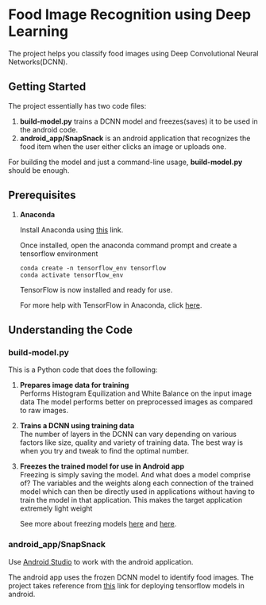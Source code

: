 # Food Image Recognition using Deep Learning

The project helps you classify food images using Deep Convolutional Neural Networks(DCNN).

## Getting Started

The project essentially has two code files:
  1.  **build-model.py** trains a DCNN model and freezes(saves) it to be used in the android code.
  2.  **android_app/SnapSnack** is an android application that recognizes the food item when the user either clicks an image or uploads one.
  
  For building the model and just a command-line usage, **build-model.py** should be enough.
  
## Prerequisites

1.  **Anaconda**

     Install Anaconda using [this](https://www.anaconda.com/products/individual) link.

     Once installed, open the anaconda command prompt and create a tensorflow environment
     
     ```
     conda create -n tensorflow_env tensorflow
     conda activate tensorflow_env
     ```
     
     TensorFlow is now installed and ready for use.
     
     For more help with TensorFlow in Anaconda, click [here](https://www.anaconda.com/blog/tensorflow-in-anaconda).
     
 ## Understanding the Code
 
 ### build-model.py
 
 This is a Python code that does the following:
 
  1. **Prepares image data for training**  
     Performs Histogram Equilization and White Balance on the input image data
     The model performs better on preprocessed images as compared to raw images.  
       
  2. **Trains a DCNN using training data**  
     The number of layers in the DCNN can vary depending on various factors like size, quality and variety of training data. The best way is when you try and tweak to find the optimal number.  
     
  3. **Freezes the trained model for use in Android app**  
     Freezing is simply saving the model. And what does a model comprise of? The variables and the weights along each connection of the trained model which can then be directly used in applications without having to train the model in that application. This makes the target application extremely light weight
     
     See more about freezing models [here](https://medium.com/@prasadpal107/saving-freezing-optimizing-for-inference-restoring-of-tensorflow-models-b4146deb21b5) and [here](https://www.tensorflow.org/guide/saved_model).  
       
 ### android_app/SnapSnack  
 
 Use [Android Studio](https://developer.android.com/studio) to work with the android application.
 
 The android app uses the frozen DCNN model to identify food images. The project takes reference from [this](https://medium.com/joytunes/deploying-a-tensorflow-model-to-android-69d04d1b0cba) link for deploying tensorflow models in android.
 
